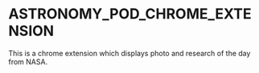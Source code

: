 # ASTRONOMY_POD_CHROME_EXTENSION
This is a chrome extension which displays photo and research of the day from NASA.
